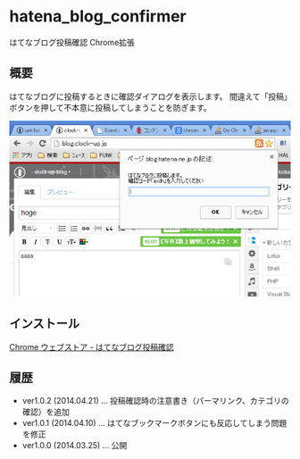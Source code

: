 ﻿hatena_blog_confirmer
=====================

はてなブログ投稿確認 Chrome拡張

概要
------------
はてなブログに投稿するときに確認ダイアログを表示します。
間違えて「投稿」ボタンを押して不本意に投稿してしまうことを防ぎます。

![スクリーンショット](https://raw.githubusercontent.com/kobake/hatena_blog_confirmer/master/screen_shot/screenshot_640_400.png "スクリーンショット")

インストール
------------
[Chrome ウェブストア - はてなブログ投稿確認](https://chrome.google.com/webstore/detail/%E3%81%AF%E3%81%A6%E3%81%AA%E3%83%96%E3%83%AD%E3%82%B0%E6%8A%95%E7%A8%BF%E7%A2%BA%E8%AA%8D/ilkijignhlmdhnmlhichnampjpdjibpl/related?hl=ja&gl=JP)

履歴
------------
- ver1.0.2 (2014.04.21) … 投稿確認時の注意書き（パーマリンク、カテゴリの確認）を追加
- ver1.0.1 (2014.04.10) … はてなブックマークボタンにも反応してしまう問題を修正
- ver1.0.0 (2014.03.25) … 公開
